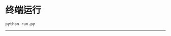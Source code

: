 # 终端运行

```shell
python run.py
```
**************************************************************************************************************************************************************************